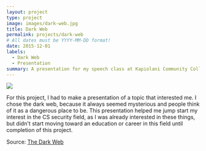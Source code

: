 ```yaml
---
layout: project
type: project
image: images/dark-web.jpg
title: Dark Web
permalink: projects/dark-web
# All dates must be YYYY-MM-DD format!
date: 2015-12-01
labels:
  - Dark Web
  - Presentation
summary: A presentation for my speech class at Kapiolani Community College.
---
```


<img class="ui image" src="shinsa2.github.io/images/dark-web.jpg">


For this project, I had to make a presentation of a topic that interested me. I chose the dark web, because it always seemed mysterious and people think of it as a dangerous place to be. This presentation helped me jump start my interest in the CS security field, as I was already interested in these things, but didn't start moving toward an education or career in this field until completion of this project.


Source: <a href="https://docs.google.com/presentation/d/15fJZsemTEtN4pkzcg1-vTRWClJSi3dyMYAogKc-8txo/edit?usp=sharing">The Dark Web</a>




